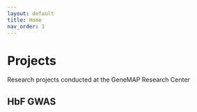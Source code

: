 ```yaml
---
layout: default
title: Home
nav_order: 1
---
```


# Projects
Research projects conducted at the GeneMAP Research Center

## HbF GWAS
